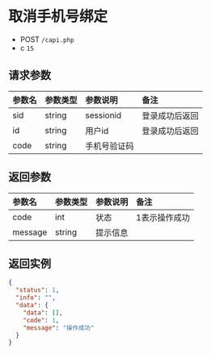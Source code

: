# 取消手机号绑定

* POST `/capi.php`
* c `15`

## 请求参数

| 参数名 | 参数类型 | 参数说明 | 备注 |
| :---- | :----| :----| :---- |
| sid | string | sessionid | 登录成功后返回 |
| id | string | 用户id | 登录成功后返回 |
| code | string | 手机号验证码 |

## 返回参数

| 参数名 | 参数类型 | 参数说明 | 备注 |
| :---- | :----| :----| :---- |
| code | int | 状态 | 1表示操作成功 |
| message | string | 提示信息 |

## 返回实例

```JSON
{
  "status": 1,
  "info": "",
  "data": {
    "data": [],
    "code": 1,
    "message": "操作成功"
  }
}
```
